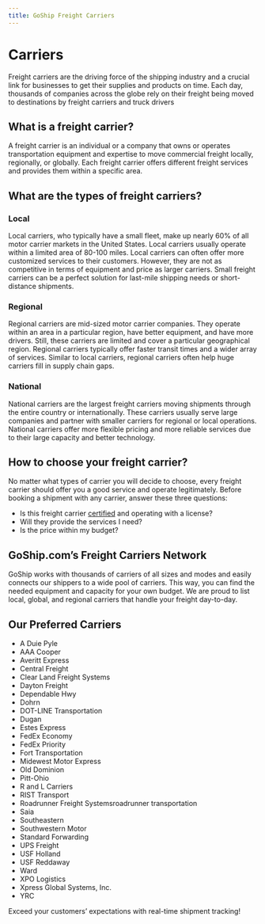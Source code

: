 ```yaml
---
title: GoShip Freight Carriers
---
```

# Carriers

Freight carriers are the driving force of the shipping industry and a crucial link for businesses to get their supplies and products on time. Each day, thousands of companies across the globe rely on their freight being moved to destinations by freight carriers and truck drivers

## What is a freight carrier?

A freight carrier is an individual or a company that owns or operates transportation equipment and expertise to move commercial freight locally, regionally, or globally. Each freight carrier offers different freight services and provides them within a specific area.

## What are the types of freight carriers?

### Local

Local carriers, who typically have a small fleet, make up nearly 60% of all motor carrier markets in the United States. Local carriers usually operate within a limited area of 80-100 miles. Local carriers can often offer more customized services to their customers. However, they are not as competitive in terms of equipment and price as larger carriers. Small freight carriers can be a perfect solution for last-mile shipping needs or short-distance shipments.

### Regional

Regional carriers are mid-sized motor carrier companies. They operate within an area in a particular region, have better equipment, and have more drivers. Still, these carriers are limited and cover a particular geographical region. Regional carriers typically offer faster transit times and a wider array of services. Similar to local carriers, regional carriers often help huge carriers fill in supply chain gaps.

### National

National carriers are the largest freight carriers moving shipments through the entire country or internationally. These carriers usually serve large companies and partner with smaller carriers for regional or local operations. National carriers offer more flexible pricing and more reliable services due to their large capacity and better technology.

## How to choose your freight carrier?

No matter what types of carrier you will decide to choose, every freight carrier should offer you a good service and operate legitimately. Before booking a shipment with any carrier, answer these three questions:

* Is this freight carrier [certified](https://www.fmcsa.dot.gov/regulations) and operating with a license?
* Will they provide the services I need?
* Is the price within my budget?

## GoShip.com’s Freight Carriers Network

GoShip works with thousands of carriers of all sizes and modes and easily connects our shippers to a wide pool of carriers. This way, you can find the needed equipment and capacity for your own budget. We are proud to list local, global, and regional carriers that handle your freight day-to-day.

## Our Preferred Carriers

* A Duie Pyle
* AAA Cooper
* Averitt Express
* Central Freight
* Clear Land Freight Systems
* Dayton Freight
* Dependable Hwy
* Dohrn
* DOT-LINE Transportation
* Dugan
* Estes Express
* FedEx Economy
* FedEx Priority
* Fort Transportation
* Midewest Motor Express
* Old Dominion
* Pitt-Ohio
* R and L Carriers
* RIST Transport
* Roadrunner Freight Systemsroadrunner transportation
* Saia
* Southeastern
* Southwestern Motor
* Standard Forwarding
* UPS Freight
* USF Holland
* USF Reddaway
* Ward
* XPO Logistics
* Xpress Global Systems, Inc.
* YRC

Exceed your customers’ expectations with real-time shipment tracking!